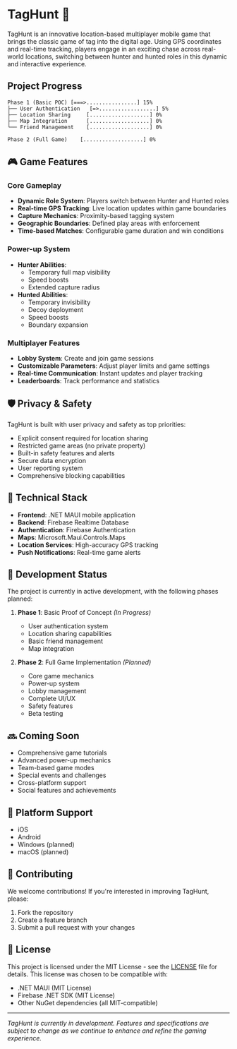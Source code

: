 # TagHunt 🎯

TagHunt is an innovative location-based multiplayer mobile game that brings the classic game of tag into the digital age. Using GPS coordinates and real-time tracking, players engage in an exciting chase across real-world locations, switching between hunter and hunted roles in this dynamic and interactive experience.

## Project Progress
```
Phase 1 (Basic POC) [===>................] 15%
├── User Authentication   [=>..................] 5%
├── Location Sharing     [...................] 0%
├── Map Integration      [...................] 0%
└── Friend Management    [...................] 0%

Phase 2 (Full Game)    [...................] 0%
```

## 🎮 Game Features

### Core Gameplay
- **Dynamic Role System**: Players switch between Hunter and Hunted roles
- **Real-time GPS Tracking**: Live location updates within game boundaries
- **Capture Mechanics**: Proximity-based tagging system
- **Geographic Boundaries**: Defined play areas with enforcement
- **Time-based Matches**: Configurable game duration and win conditions

### Power-up System
- **Hunter Abilities**:
  - Temporary full map visibility
  - Speed boosts
  - Extended capture radius
- **Hunted Abilities**:
  - Temporary invisibility
  - Decoy deployment
  - Speed boosts
  - Boundary expansion

### Multiplayer Features
- **Lobby System**: Create and join game sessions
- **Customizable Parameters**: Adjust player limits and game settings
- **Real-time Communication**: Instant updates and player tracking
- **Leaderboards**: Track performance and statistics

## 🛡️ Privacy & Safety

TagHunt is built with user privacy and safety as top priorities:
- Explicit consent required for location sharing
- Restricted game areas (no private property)
- Built-in safety features and alerts
- Secure data encryption
- User reporting system
- Comprehensive blocking capabilities

## 🔧 Technical Stack

- **Frontend**: .NET MAUI mobile application
- **Backend**: Firebase Realtime Database
- **Authentication**: Firebase Authentication
- **Maps**: Microsoft.Maui.Controls.Maps
- **Location Services**: High-accuracy GPS tracking
- **Push Notifications**: Real-time game alerts

## 🚀 Development Status

The project is currently in active development, with the following phases planned:

1. **Phase 1**: Basic Proof of Concept *(In Progress)*
   - User authentication system
   - Location sharing capabilities
   - Basic friend management
   - Map integration

2. **Phase 2**: Full Game Implementation *(Planned)*
   - Core game mechanics
   - Power-up system
   - Lobby management
   - Complete UI/UX
   - Safety features
   - Beta testing

## 🔜 Coming Soon

- Comprehensive game tutorials
- Advanced power-up mechanics
- Team-based game modes
- Special events and challenges
- Cross-platform support
- Social features and achievements

## 📱 Platform Support

- iOS
- Android
- Windows (planned)
- macOS (planned)

## 🤝 Contributing

We welcome contributions! If you're interested in improving TagHunt, please:
1. Fork the repository
2. Create a feature branch
3. Submit a pull request with your changes

## 📄 License

This project is licensed under the MIT License - see the [LICENSE](LICENSE) file for details. This license was chosen to be compatible with:
- .NET MAUI (MIT License)
- Firebase .NET SDK (MIT License)
- Other NuGet dependencies (all MIT-compatible)

---

*TagHunt is currently in development. Features and specifications are subject to change as we continue to enhance and refine the gaming experience.* 